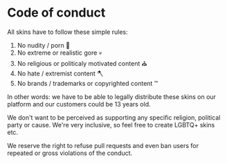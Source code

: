 # Code of conduct

All skins have to follow these simple rules:

1) No nudity / porn 🐷
2) No extreme or realistic gore 💀
3) No religious or politicaly motivated content ⛪
4) No hate / extremist content 🪓
5) No brands / trademarks or copyrighted content ™

In other words: we have to be able to legally distribute these skins on our platform and our customers could be 13 years old.

We don't want to be perceived as supporting any specific religion, political party or cause.
We're very inclusive, so feel free to create LGBTQ+ skins etc.

We reserve the right to refuse pull requests and even ban users for repeated or gross violations of the conduct.
